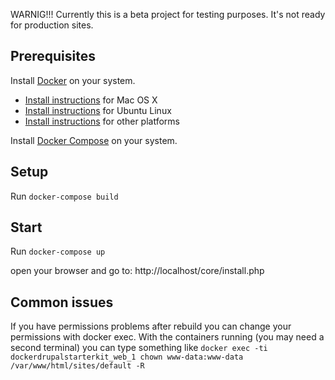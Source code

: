WARNIG!!!
Currently this is a beta project for testing purposes.
It's not ready for production sites.

## Prerequisites

Install [Docker](https://www.docker.com/) on your system.

* [Install instructions](https://docs.docker.com/installation/mac/) for Mac OS X
* [Install instructions](https://docs.docker.com/installation/ubuntulinux/) for Ubuntu Linux
* [Install instructions](https://docs.docker.com/installation/) for other platforms

Install [Docker Compose](http://docs.docker.com/compose/) on your system.

## Setup

Run `docker-compose build`

## Start

Run `docker-compose up` 

open your browser and go to:
http://localhost/core/install.php

## Common issues

If you have permissions problems after rebuild you can change your permissions with docker exec.
With the containers running (you may need a second terminal) you can type something like
`docker exec -ti dockerdrupalstarterkit_web_1 chown www-data:www-data /var/www/html/sites/default -R`
